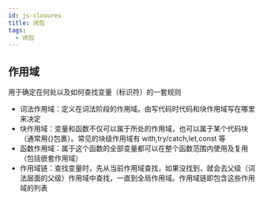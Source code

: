 ```yaml
---
id: js-closures
title: 闭包
tags:
  - 闭包
---
```


## 作用域

用于确定在何处以及如何查找变量（标识符）的一套规则

- 词法作用域：定义在词法阶段的作用域。由写代码时代码和块作用域写在哪里来决定
- 块作用域：变量和函数不仅可以属于所处的作用域，也可以属于某个代码块（通常用{}包裹）。常见的块级作用域有 with,try/catch,let,const 等
- 函数作用域：属于这个函数的全部变量都可以在整个函数范围内使用及复用（包括嵌套作用域）
- 作用域链：查找变量时，先从当前作用域查找，如果没找到，就会去父级（词法层面的父级）作用域中查找，一直到全局作用域。作用域链即包含这些作用域的列表
